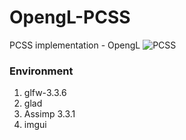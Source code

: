 # OpengL-PCSS
PCSS implementation - OpengL
![PCSS](https://user-images.githubusercontent.com/50079348/151932544-6069906a-630e-4792-a566-f50e7ab5dbac.png)
### Environment
1. glfw-3.3.6
2. glad
3. Assimp 3.3.1
4. imgui 
